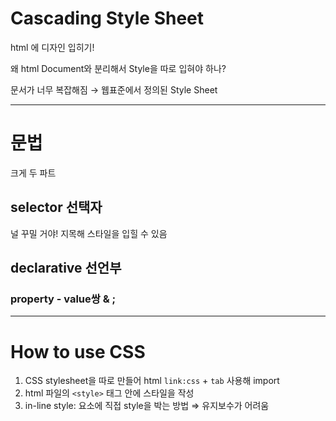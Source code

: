 # Cascading Style Sheet

html 에 디자인 입히기!

왜 html Document와 분리해서 Style을 따로 입혀야 하나?

문서가 너무 복잡해짐 → 웹표준에서 정의된 Style Sheet

---

# 문법

크게 두 파트

## selector 선택자

널 꾸밀 거야! 지목해 스타일을 입힐 수 있음

## declarative 선언부

### property - value쌍 & ;

---

# How to use CSS

1. CSS stylesheet을 따로 만들어 html `link:css` + `tab` 사용해 import
2. html 파일의 `<style>` 태그 안에 스타일을 작성
3. in-line style: 요소에 직접 style을 박는 방법 ⇒ 유지보수가 어려움
